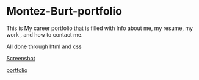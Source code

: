 # Montez-Burt-portfolio
This is My career portfolio that is filled with Info about me, my resume, my work , and how to contact me.

All done through html and css

[Screenshot](https://github.com/Basedtez/Montez-Burt-portfolio/blob/main/Screenshot%202022-05-15%20041324.jpg)

[portfolio](https://basedtez.github.io/Montez-Burt-portfolio/)
